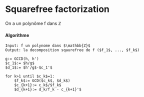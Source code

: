
# Squarefree factorization

On a un polynôme f dans $\mathbb{Z}$ 


#### Algorithme

```{.numberLines}
Input: f un polynome dans $\mathbb{Z}$
Output: la decomposition sqaurefree de f ($f_1$, ..., $f_k$)

g:= GCCD(h, h')
$c_1$:= $h/g$
$d_1$:= $h'/g$-$c_1'$

for k>1 until $c_k$=1:
    $f_k$:= GCD($c_k$, $d_k$)
    $c_{k+1}:= c_k$/$f_k$
    $d_{k+1}:= d_k/f_k - c_{k+1}'$

```
